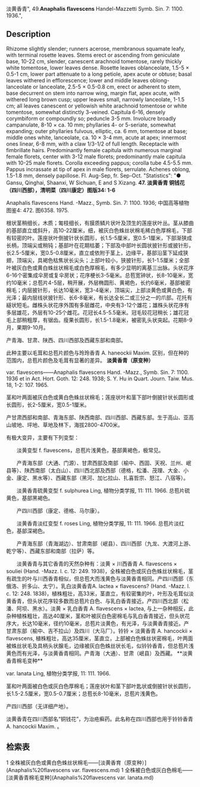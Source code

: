 淡黄香青",
49.**Anaphalis flavescens** Handel-Mazzetti Symb. Sin. 7: 1100. 1936.",

## Description
Rhizome slightly slender; runners acerose, membranous squamate leafy, with terminal rosette leaves. Stems erect or ascending from geniculate base, 10-22 cm, slender, canescent arachnoid tomentose, rarely thickly white tomentose, lower leaves dense. Rosette leaves oblanceolate, 1.5-5 × 0.5-1 cm, lower part attenuate to a long petiole, apex acute or obtuse; basal leaves withered in efflorescence; lower and middle leaves oblong-lanceolate or lanceolate, 2.5-5 × 0.5-0.8 cm, erect or adherent to stem, base decurrent on stem into narrow wing, margin flat, apex acute, with withered long brown cusp; upper leaves small, narrowly lanceolate, 1-1.5 cm; all leaves canescent or yellowish white arachnoid tomentose or white tomentose, somewhat distinctly 3-veined. Capitula 6-16, densely corymbiform or compoundly so; peduncle 3-5 mm. Involucre broadly campanulate, 8-10 × ca. 10 mm; phyllaries 4- or 5-seriate, somewhat expanding; outer phyllaries fulvous, elliptic, ca. 6 mm, tomentose at base; middle ones white, lanceolate, ca. 10 × 3-4 mm, acute at apex; innermost ones linear, 6-8 mm, with a claw 1/3-1/2 of full length. Receptacle with fimbrillate hairs. Predominantly female capitula with numerous marginal female florets, center with 3-12 male florets; predominantly male capitula with 10-25 male florets. Corolla exceeding pappus; corolla tube 4.5-5.5 mm. Pappus incrassate at tip of apex in male florets, serrulate. Achenes oblong, 1.5-1.8 mm, densely papillose. Fl. Aug-Sep, fr. Sep-Oct.
  "Statistics": "● Gansu, Qinghai, Shaanxi, W Sichuan, E and S Xizang.
**47. 淡黄香青 铜钱花（四川西部），清明菜（四川康定）图版34: 1-6**

Anaphalis flavescens Hand. -Mazz., Symb. Sin. 7: 1100. 1936; 中国高等植物图鉴4: 472. 图6358. 1975.

根状茎稍细长，木质；匍枝细长，有膜质鳞片状叶及顶生的莲座状叶丛。茎从膝曲的基部直立或斜升，高10-22厘米，细，被灰白色蛛丝状棉毛稀白色厚棉毛，下部有较密的叶。莲座状叶倒披针状长圆形，长1.5-5厘米，宽0.5-1厘米，下部渐狭成长柄，顶端尖或稍钝；基部叶在花期枯萎；下部及中部叶长圆状披针形或披针形，长2.5-5厘米，宽0.5-0.8厘米，直立或依附于茎上，边缘平，基部沿茎下延成狭翅，顶端尖，具褐色枯焦状长尖头；上部叶较小，狭披针形，长1-1.5厘米；全部叶被灰白色或黄白蛛丝状棉毛或白色厚棉毛，有多少显明的离基三出脉。头状花序6-16个密集成伞房或复伞房状；花序梗长3-5毫米。总苞宽钟状，长8-10毫米，宽约10毫米；总苞片4-5层，稍开展，外层椭圆形、黄褐色，长约6毫米，基部被密棉毛；内层披针形，长达10毫米，宽3-4毫米，顶端尖，上部淡黄色或黄白色，有光泽；最内层线状披针形、长6-8毫米，有长达全长二或三分之一的爪部。花托有繸状短毛。雌株头状花序外围有多层雌花，中央有3-12个雄花；雄株头状花序有多层雄花，外层有10-25个雌花。花冠长4.5-5.5毫米。冠毛较花冠稍长；雄花冠毛上部稍粗厚，有锯齿。瘦果长圆形，长1.5-1.8毫米，被密乳头状突起。花期8-9月，果期9-10月。

产青海、甘肃、陕西、四川西部及西藏东部和南部。

此种主要以毛茸和总苞片颜色与玲玲香青 A. haneockii Maxim. 区别，但在种的范围内，总苞片颜色及毛茸有显著的差异。
**淡黄香青（原变种）**

var. flavescens——Anaphalis flavescens Hand. -Mazz., Symb. Sin. 7: 1100. 1936 et in Act. Hort. Goth. 12: 248. 1938; S. Y. Hu in Quart. Journ. Taiw. Mus. 18, 1-2: 107. 1965.

茎和叶两面被灰白色或黄白色蛛丝状棉毛；莲座状叶和茎下部叶倒披针状长圆形或长圆形，长2-5厘米，宽0.5-1厘米。

产甘肃西部和南部、青海东部、陕西南部、四川西部、西藏东部。生于高山、亚高山坡地、坪地、草地及林下，海拔2800-4700米。

有极大变异，主要有下列变型：
<p style='text-indent:28px'>淡黄变型 f. flavescens，总苞片浅黄色，基部黄褐色，极常见。
<p style='text-indent:28px'>产青海东部（大通、门源）、甘肃西部及南部（榆中、西固、天祝、兰州、岷县等）、陕西南部（太白山）、四川西北部及西部（德格，松潘、茂理、大金、小金、康定、黑水等）、西藏东部（黑河、加匕拉山、扎喜哲宗、怒江、八宿等）。
<p style='text-indent:28px'>淡黄香青硫黄变型 f. sulphurea Ling, 植物分类学报, 11: 111. 1966. 总苞片硫黄色，基部黑褐色。
<p style='text-indent:28px'>产四川西部（康定、德格、马尔康）。
<p style='text-indent:28px'>淡黄香青淡红变型 f. roses Ling, 植物分类学报, 11: 111. 1966. 总苞片淡红色，基部深褐色。
<p style='text-indent:28px'>产青海东部（青海湖边）、甘肃南部（岷县）、四川西部（九龙、大渡河上游、乾宁等）、西藏东部和南部（拉萨）等。
<p style='text-indent:28px'>淡黄香青与其它香青的天然杂种有：淡黄 × 川西香青 A. flavescens × souliei (Hand. -Mazz. l. c. 12: 249. 1938)，全株被白色或灰白色蛛丝状棉毛，茎有疏生的叶与川西香青相似，但总苞大而浅黄色与淡黄香青相同。产四川西部（东俄洛、折多山、太宁）。乳白淡黄香青A. lactea × flavescens? (Hand. -Mazz. l. c. 12: 248. 1838)，植株粗壮，高33米，茎直立，有较密集的叶，叶形及毛茸似淡黄香青，但头状花序较多数而总苞片白色、与乳白香青接近。产四川西北部（松潘、阿坝、黑水）。淡黄 × 乳白香青 A. flavescens × lactea, 与上一杂种相反，此杂种植株粗壮，高达40厘米，茎和叶被灰白色密棉毛与乳白香青接近，但头状花序大，长达10毫米，径约10毫米，总苞片淡黄色，有光泽，与淡黄香青接近。产甘肃东部（榆中、吉不拉山）及四川（大马厂）。铃铃 × 淡黄香青 A. hancockii × flavescens, 植株粗壮，高达35厘米，茎直立，上部被白色蛛丝状密棉毛，叶两面被蛛丝状毛及具柄头状腺毛，边缘被灰白色蛛丝状长毛，似铃铃香青，但总苞片浅黄色而有光泽，与淡黄香青相同。产青海（大通）、甘肃（岷县）及西藏。
**淡黄香青棉毛变种**

var. lanata Ling, 植物分类学报, 11: 111. 1966.

茎和叶两面被白色或灰白色厚棉毛；莲座状叶和茎下部叶匙状或倒披针状长圆形，长1.5-2.5厘米，宽0.5-0.7厘米；总苞长8-10毫米，总苞片浅黄色。

产四川西部（无详细产地）。

淡黄香青在四川西部名“铜钱花”，为治疮癣药。此名称在四川西部也用于铃铃香青 A. hancockii Maxim. 。

## 检索表

1 全株被灰白色或黄白色蛛丝状棉毛——[淡黄香育（原变种）](Anaphalis%20flavescens var. flavescens.md)
1 全株被白色或灰白色棉毛——[淡黄香青棉毛变种](Anaphalis%20flavescens var. lanata.md)
